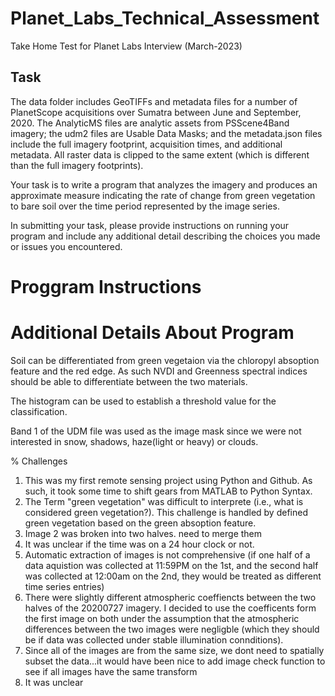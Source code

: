 # Planet_Labs_Technical_Assessment

Take Home Test for Planet Labs Interview (March-2023)
## Task

The data folder includes GeoTIFFs and metadata files for a number of PlanetScope acquisitions over Sumatra between June and September, 2020. The AnalyticMS files are analytic assets from PSScene4Band imagery; the udm2 files are Usable Data Masks; and the metadata.json files include the full imagery footprint, acquisition times, and additional metadata. All raster data is clipped to the same extent (which is different than the full imagery footprints).

Your task is to write a program that analyzes the imagery and produces an approximate measure indicating the rate of change from green vegetation to bare soil over the time period represented by the image series.

In submitting your task, please provide instructions on running your program and include any additional detail describing the choices you made or issues you encountered.

# Proggram Instructions

# Additional Details About Program





Soil can be differentiated from green vegetaion via the chloropyl absoption feature and the red edge. As such NVDI and Greenness spectral indices should be able to differentiate between the two materials.

The histogram can be used to establish a threshold value for the classification. 

Band 1 of the UDM file was used as the image mask since we were not interested in snow, shadows, haze(light or heavy) or clouds. 

% Challenges

1) This was my first remote sensing project using Python and Github. As such, it took some time to shift gears from MATLAB to Python Syntax. 
2) The Term "green vegetation" was difficult to interprete (i.e., what is considered green vegetation?). This challenge is handled by defined green vegetation based on the green absoption feature.
3) Image 2 was broken into two halves. need to merge them
4) It was unclear if the time was on a 24 hour clock or not.
5) Automatic extraction of images is not comprehensive (if one half of a data aquistion was collected at 11:59PM on the 1st, and the second half was collected at 12:00am on the 2nd, they would be treated as different time series entries)
6) There were slightly different atmospheric coeffiencts between the two halves of the 20200727 imagery. I decided to use the coefficents form the first image on both under the assumption that the atmospheric differences between the two images were negligble (which they should be if data was collected under stable illumination connditions).
7) Since all of the images are from the same size, we dont need to spatially subset the data...it would have been nice to add image check function to see if all images have the same transform
8) It was unclear 